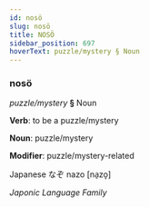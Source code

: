 ```yaml
---
id: nosö
slug: nosö
title: NOSÖ
sidebar_position: 697
hoverText: puzzle/mystery § Noun
---
```


### nosö

*puzzle/mystery* **§** Noun

**Verb**: to be a puzzle/mystery

**Noun**: puzzle/mystery

**Modifier**: puzzle/mystery-related

Japanese なぞ nazo [na̠zo̞]

*Japonic Language Family*
